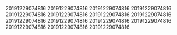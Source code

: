 20191229074816
20191229074816
20191229074816
20191229074816
20191229074816
20191229074816
20191229074816
20191229074816
20191229074816
20191229074816
20191229074816
20191229074816
20191229074816
20191229074816
20191229074816
